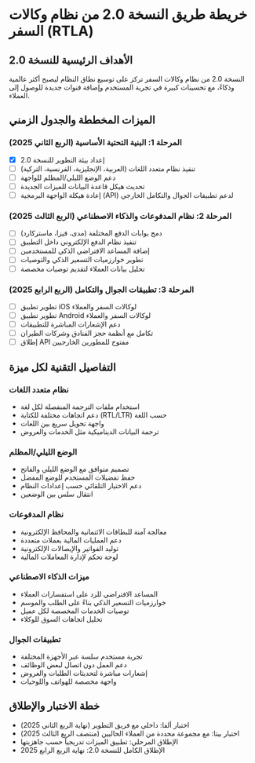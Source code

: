 # خريطة طريق النسخة 2.0 من نظام وكالات السفر (RTLA)

## الأهداف الرئيسية للنسخة 2.0

النسخة 2.0 من نظام وكالات السفر تركز على توسيع نطاق النظام ليصبح أكثر عالمية وذكاءً، مع تحسينات كبيرة في تجربة المستخدم وإضافة قنوات جديدة للوصول إلى العملاء.

## الميزات المخططة والجدول الزمني

### المرحلة 1: البنية التحتية الأساسية (الربع الثاني 2025)

- [x] إعداد بيئة التطوير للنسخة 2.0
- [ ] تنفيذ نظام متعدد اللغات (العربية، الإنجليزية، الفرنسية، التركية)
- [ ] دعم الوضع الليلي/المظلم للواجهة
- [ ] تحديث هيكل قاعدة البيانات للميزات الجديدة
- [ ] إعادة هيكلة الواجهة البرمجية (API) لدعم تطبيقات الجوال والتكامل الخارجي

### المرحلة 2: نظام المدفوعات والذكاء الاصطناعي (الربع الثالث 2025)

- [ ] دمج بوابات الدفع المختلفة (مدى، فيزا، ماستركارد)
- [ ] تنفيذ نظام الدفع الإلكتروني داخل التطبيق
- [ ] إضافة المساعد الافتراضي الذكي للمستخدمين
- [ ] تطوير خوارزميات التسعير الذكي والتوصيات
- [ ] تحليل بيانات العملاء لتقديم توصيات مخصصة

### المرحلة 3: تطبيقات الجوال والتكامل (الربع الرابع 2025)

- [ ] تطوير تطبيق iOS لوكالات السفر والعملاء
- [ ] تطوير تطبيق Android لوكالات السفر والعملاء
- [ ] دعم الإشعارات المباشرة للتطبيقات
- [ ] تكامل مع أنظمة حجز الفنادق وشركات الطيران
- [ ] إطلاق API مفتوح للمطورين الخارجيين

## التفاصيل التقنية لكل ميزة

### نظام متعدد اللغات

- استخدام ملفات الترجمة المنفصلة لكل لغة
- دعم اتجاهات مختلفة للكتابة (RTL/LTR) حسب اللغة
- واجهة تحويل سريع بين اللغات
- ترجمة البيانات الديناميكية مثل الخدمات والعروض

### الوضع الليلي/المظلم

- تصميم متوافق مع الوضع الليلي والفاتح
- حفظ تفضيلات المستخدم للوضع المفضل
- دعم الاختيار التلقائي حسب إعدادات النظام
- انتقال سلس بين الوضعين

### نظام المدفوعات

- معالجة آمنة للبطاقات الائتمانية والمحافظ الإلكترونية
- دعم العمليات المالية بعملات متعددة
- توليد الفواتير والإيصالات الإلكترونية
- لوحة تحكم لإدارة المعاملات المالية

### ميزات الذكاء الاصطناعي

- المساعد الافتراضي للرد على استفسارات العملاء
- خوارزميات التسعير الذكي بناءً على الطلب والموسم
- توصيات الخدمات المخصصة لكل عميل
- تحليل اتجاهات السوق للوكلاء

### تطبيقات الجوال

- تجربة مستخدم سلسة عبر الأجهزة المختلفة
- دعم العمل دون اتصال لبعض الوظائف
- إشعارات مباشرة لتحديثات الطلبات والعروض
- واجهة مخصصة للهواتف واللوحيات

## خطة الاختبار والإطلاق

- اختبار ألفا: داخلي مع فريق التطوير (نهاية الربع الثاني 2025)
- اختبار بيتا: مع مجموعة محددة من العملاء الحاليين (منتصف الربع الثالث 2025)
- الإطلاق المرحلي: تطبيق الميزات تدريجياً حسب جاهزيتها
- الإطلاق الكامل للنسخة 2.0: نهاية الربع الرابع 2025

